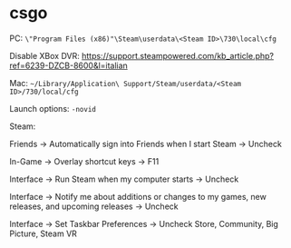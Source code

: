 # csgo
PC: `\"Program Files (x86)"\Steam\userdata\<Steam ID>\730\local\cfg`

Disable XBox DVR: https://support.steampowered.com/kb_article.php?ref=6239-DZCB-8600&l=italian

Mac: `~/Library/Application\ Support/Steam/userdata/<Steam ID>/730/local/cfg`


Launch options: `-novid`


Steam:

Friends -> Automatically sign into Friends when I start Steam -> Uncheck

In-Game -> Overlay shortcut keys -> F11

Interface -> Run Steam when my computer starts -> Uncheck

Interface -> Notify me about additions or changes to my games, new releases, and upcoming releases -> Uncheck

Interface -> Set Taskbar Preferences -> Uncheck Store, Community, Big Picture, Steam VR
